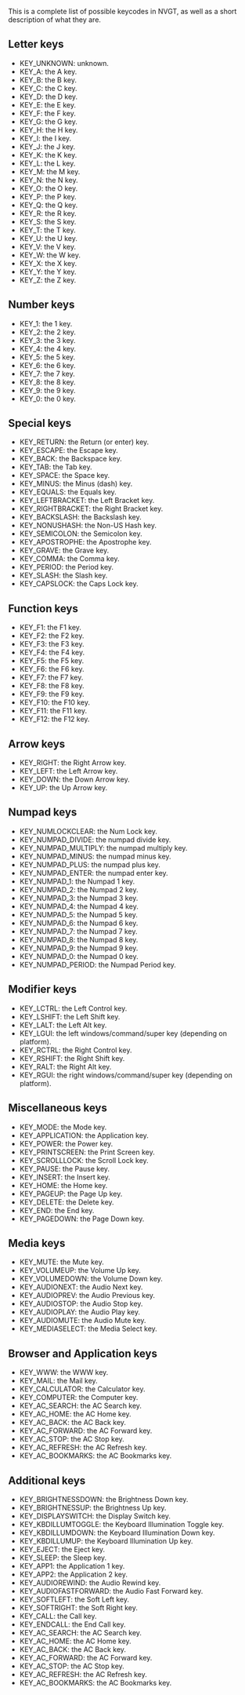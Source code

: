 This is a complete list of possible keycodes in NVGT, as well as a short description of what they are.

## Letter keys
* KEY_UNKNOWN: unknown.
* KEY_A: the A key.
* KEY_B: the B key.
* KEY_C: the C key.
* KEY_D: the D key.
* KEY_E: the E key.
* KEY_F: the F key.
* KEY_G: the G key.
* KEY_H: the H key.
* KEY_I: the I key.
* KEY_J: the J key.
* KEY_K: the K key.
* KEY_L: the L key.
* KEY_M: the M key.
* KEY_N: the N key.
* KEY_O: the O key.
* KEY_P: the P key.
* KEY_Q: the Q key.
* KEY_R: the R key.
* KEY_S: the S key.
* KEY_T: the T key.
* KEY_U: the U key.
* KEY_V: the V key.
* KEY_W: the W key.
* KEY_X: the X key.
* KEY_Y: the Y key.
* KEY_Z: the Z key.

## Number keys
* KEY_1: the 1 key.
* KEY_2: the 2 key.
* KEY_3: the 3 key.
* KEY_4: the 4 key.
* KEY_5: the 5 key.
* KEY_6: the 6 key.
* KEY_7: the 7 key.
* KEY_8: the 8 key.
* KEY_9: the 9 key.
* KEY_0: the 0 key.

## Special keys
* KEY_RETURN: the Return (or enter) key.
* KEY_ESCAPE: the Escape key.
* KEY_BACK: the Backspace key.
* KEY_TAB: the Tab key.
* KEY_SPACE: the Space key.
* KEY_MINUS: the Minus (dash) key.
* KEY_EQUALS: the Equals key.
* KEY_LEFTBRACKET: the Left Bracket key.
* KEY_RIGHTBRACKET: the Right Bracket key.
* KEY_BACKSLASH: the Backslash key.
* KEY_NONUSHASH: the Non-US Hash key.
* KEY_SEMICOLON: the Semicolon key.
* KEY_APOSTROPHE: the Apostrophe key.
* KEY_GRAVE: the Grave key.
* KEY_COMMA: the Comma key.
* KEY_PERIOD: the Period key.
* KEY_SLASH: the Slash key.
* KEY_CAPSLOCK: the Caps Lock key.

## Function keys
* KEY_F1: the F1 key.
* KEY_F2: the F2 key.
* KEY_F3: the F3 key.
* KEY_F4: the F4 key.
* KEY_F5: the F5 key.
* KEY_F6: the F6 key.
* KEY_F7: the F7 key.
* KEY_F8: the F8 key.
* KEY_F9: the F9 key.
* KEY_F10: the F10 key.
* KEY_F11: the F11 key.
* KEY_F12: the F12 key.

## Arrow keys
* KEY_RIGHT: the Right Arrow key.
* KEY_LEFT: the Left Arrow key.
* KEY_DOWN: the Down Arrow key.
* KEY_UP: the Up Arrow key.

## Numpad keys
* KEY_NUMLOCKCLEAR: the Num Lock key.
* KEY_NUMPAD_DIVIDE: the numpad divide key.
* KEY_NUMPAD_MULTIPLY: the numpad multiply key.
* KEY_NUMPAD_MINUS: the numpad minus key.
* KEY_NUMPAD_PLUS: the numpad plus key.
* KEY_NUMPAD_ENTER: the numpad enter key.
* KEY_NUMPAD_1: the Numpad 1 key.
* KEY_NUMPAD_2: the Numpad 2 key.
* KEY_NUMPAD_3: the Numpad 3 key.
* KEY_NUMPAD_4: the Numpad 4 key.
* KEY_NUMPAD_5: the Numpad 5 key.
* KEY_NUMPAD_6: the Numpad 6 key.
* KEY_NUMPAD_7: the Numpad 7 key.
* KEY_NUMPAD_8: the Numpad 8 key.
* KEY_NUMPAD_9: the Numpad 9 key.
* KEY_NUMPAD_0: the Numpad 0 key.
* KEY_NUMPAD_PERIOD: the Numpad Period key.

## Modifier keys
* KEY_LCTRL: the Left Control key.
* KEY_LSHIFT: the Left Shift key.
* KEY_LALT: the Left Alt key.
* KEY_LGUI: the left windows/command/super key (depending on platform).
* KEY_RCTRL: the Right Control key.
* KEY_RSHIFT: the Right Shift key.
* KEY_RALT: the Right Alt key.
* KEY_RGUI: the right windows/command/super key (depending on platform).

## Miscellaneous keys
* KEY_MODE: the Mode key.
* KEY_APPLICATION: the Application key.
* KEY_POWER: the Power key.
* KEY_PRINTSCREEN: the Print Screen key.
* KEY_SCROLLLOCK: the Scroll Lock key.
* KEY_PAUSE: the Pause key.
* KEY_INSERT: the Insert key.
* KEY_HOME: the Home key.
* KEY_PAGEUP: the Page Up key.
* KEY_DELETE: the Delete key.
* KEY_END: the End key.
* KEY_PAGEDOWN: the Page Down key.

## Media keys
* KEY_MUTE: the Mute key.
* KEY_VOLUMEUP: the Volume Up key.
* KEY_VOLUMEDOWN: the Volume Down key.
* KEY_AUDIONEXT: the Audio Next key.
* KEY_AUDIOPREV: the Audio Previous key.
* KEY_AUDIOSTOP: the Audio Stop key.
* KEY_AUDIOPLAY: the Audio Play key.
* KEY_AUDIOMUTE: the Audio Mute key.
* KEY_MEDIASELECT: the Media Select key.

## Browser and Application keys
* KEY_WWW: the WWW key.
* KEY_MAIL: the Mail key.
* KEY_CALCULATOR: the Calculator key.
* KEY_COMPUTER: the Computer key.
* KEY_AC_SEARCH: the AC Search key.
* KEY_AC_HOME: the AC Home key.
* KEY_AC_BACK: the AC Back key.
* KEY_AC_FORWARD: the AC Forward key.
* KEY_AC_STOP: the AC Stop key.
* KEY_AC_REFRESH: the AC Refresh key.
* KEY_AC_BOOKMARKS: the AC Bookmarks key.

## Additional keys
* KEY_BRIGHTNESSDOWN: the Brightness Down key.
* KEY_BRIGHTNESSUP: the Brightness Up key.
* KEY_DISPLAYSWITCH: the Display Switch key.
* KEY_KBDILLUMTOGGLE: the Keyboard Illumination Toggle key.
* KEY_KBDILLUMDOWN: the Keyboard Illumination Down key.
* KEY_KBDILLUMUP: the Keyboard Illumination Up key.
* KEY_EJECT: the Eject key.
* KEY_SLEEP: the Sleep key.
* KEY_APP1: the Application 1 key.
* KEY_APP2: the Application 2 key.
* KEY_AUDIOREWIND: the Audio Rewind key.
* KEY_AUDIOFASTFORWARD: the Audio Fast Forward key.
* KEY_SOFTLEFT: the Soft Left key.
* KEY_SOFTRIGHT: the Soft Right key.
* KEY_CALL: the Call key.
* KEY_ENDCALL: the End Call key.
* KEY_AC_SEARCH: the AC Search key.
* KEY_AC_HOME: the AC Home key.
* KEY_AC_BACK: the AC Back key.
* KEY_AC_FORWARD: the AC Forward key.
* KEY_AC_STOP: the AC Stop key.
* KEY_AC_REFRESH: the AC Refresh key.
* KEY_AC_BOOKMARKS: the AC Bookmarks key.
